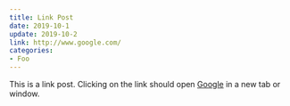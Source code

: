 ```yaml
---
title: Link Post
date: 2019-10-1
update: 2019-10-2
link: http://www.google.com/
categories:
- Foo
---
```


This is a link post. Clicking on the link should open [Google](http://www.google.com/) in a new tab or window.
